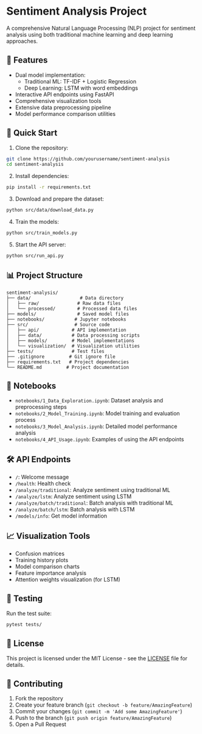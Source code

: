 # Sentiment Analysis Project

A comprehensive Natural Language Processing (NLP) project for sentiment analysis using both traditional machine learning and deep learning approaches.

## 🌟 Features

- Dual model implementation:
  - Traditional ML: TF-IDF + Logistic Regression
  - Deep Learning: LSTM with word embeddings
- Interactive API endpoints using FastAPI
- Comprehensive visualization tools
- Extensive data preprocessing pipeline
- Model performance comparison utilities

## 🚀 Quick Start

1. Clone the repository:
```bash
git clone https://github.com/yourusername/sentiment-analysis
cd sentiment-analysis
```

2. Install dependencies:
```bash
pip install -r requirements.txt
```

3. Download and prepare the dataset:
```bash
python src/data/download_data.py
```

4. Train the models:
```bash
python src/train_models.py
```

5. Start the API server:
```bash
python src/run_api.py
```

## 📊 Project Structure

```
sentiment-analysis/
├── data/                  # Data directory
│   ├── raw/              # Raw data files
│   └── processed/        # Processed data files
├── models/               # Saved model files
├── notebooks/           # Jupyter notebooks
├── src/                 # Source code
│   ├── api/            # API implementation
│   ├── data/           # Data processing scripts
│   ├── models/         # Model implementations
│   └── visualization/  # Visualization utilities
├── tests/              # Test files
├── .gitignore         # Git ignore file
├── requirements.txt   # Project dependencies
└── README.md         # Project documentation
```

## 📓 Notebooks

- `notebooks/1_Data_Exploration.ipynb`: Dataset analysis and preprocessing steps
- `notebooks/2_Model_Training.ipynb`: Model training and evaluation process
- `notebooks/3_Model_Analysis.ipynb`: Detailed model performance analysis
- `notebooks/4_API_Usage.ipynb`: Examples of using the API endpoints

## 🛠️ API Endpoints

- `/`: Welcome message
- `/health`: Health check
- `/analyze/traditional`: Analyze sentiment using traditional ML
- `/analyze/lstm`: Analyze sentiment using LSTM
- `/analyze/batch/traditional`: Batch analysis with traditional ML
- `/analyze/batch/lstm`: Batch analysis with LSTM
- `/models/info`: Get model information

## 📈 Visualization Tools

- Confusion matrices
- Training history plots
- Model comparison charts
- Feature importance analysis
- Attention weights visualization (for LSTM)

## 🧪 Testing

Run the test suite:
```bash
pytest tests/
```

## 📝 License

This project is licensed under the MIT License - see the [LICENSE](LICENSE) file for details.

## 🤝 Contributing

1. Fork the repository
2. Create your feature branch (`git checkout -b feature/AmazingFeature`)
3. Commit your changes (`git commit -m 'Add some AmazingFeature'`)
4. Push to the branch (`git push origin feature/AmazingFeature`)
5. Open a Pull Request 